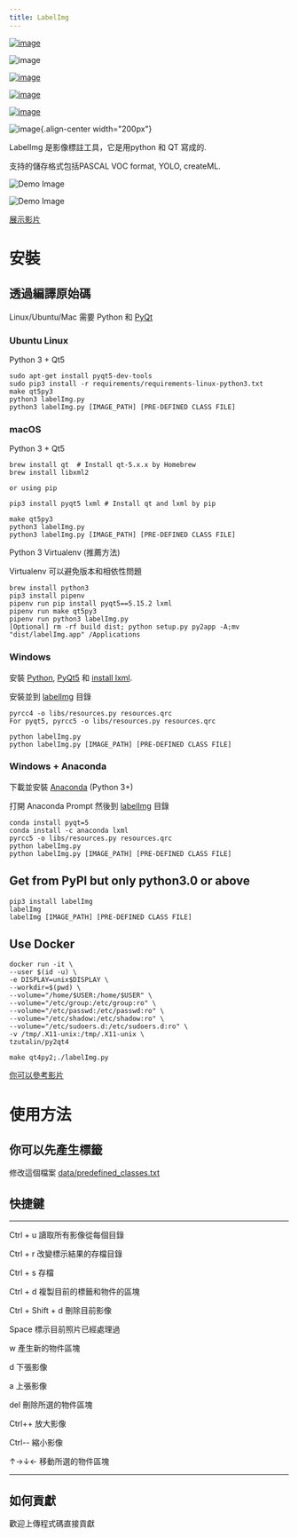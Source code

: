 ```yaml
---
title: LabelImg
---
```


[![image](https://img.shields.io/pypi/v/labelimg.svg)](https://pypi.python.org/pypi/labelimg)

![image](https://img.shields.io/github/workflow/status/tzutalin/labelImg/Package?style=for-the-badge%20%20%20:alt:%20GitHub%20Workflow%20Status)

[![image](https://img.shields.io/badge/lang-en-blue.svg)](https://github.com/tzutalin/labelImg)

[![image](https://img.shields.io/badge/lang-zh-green.svg)](https://github.com/tzutalin/labelImg/blob/master/readme/README.zh.rst)

[![image](https://img.shields.io/badge/lang-jp-green.svg)](https://github.com/tzutalin/labelImg/blob/master/readme/README.jp.rst)

![image](/resources/icons/app.png){.align-center width="200px"}

LabelImg 是影像標註工具，它是用python 和 QT 寫成的.

支持的儲存格式包括PASCAL VOC format, YOLO, createML.

![Demo Image](../demo/demo3.jpg)

![Demo Image](../demo/demo.jpg)

[展示影片](https://youtu.be/p0nR2YsCY_U)

安裝
====

透過編譯原始碼
--------------

Linux/Ubuntu/Mac 需要 Python 和 [PyQt](https://pypi.org/project/PyQt5/)

### Ubuntu Linux

Python 3 + Qt5

``` {.shell}
sudo apt-get install pyqt5-dev-tools
sudo pip3 install -r requirements/requirements-linux-python3.txt
make qt5py3
python3 labelImg.py
python3 labelImg.py [IMAGE_PATH] [PRE-DEFINED CLASS FILE]
```

### macOS

Python 3 + Qt5

``` {.shell}
brew install qt  # Install qt-5.x.x by Homebrew
brew install libxml2

or using pip

pip3 install pyqt5 lxml # Install qt and lxml by pip

make qt5py3
python3 labelImg.py
python3 labelImg.py [IMAGE_PATH] [PRE-DEFINED CLASS FILE]
```

Python 3 Virtualenv (推薦方法)

Virtualenv 可以避免版本和相依性問題

``` {.shell}
brew install python3
pip3 install pipenv
pipenv run pip install pyqt5==5.15.2 lxml
pipenv run make qt5py3
pipenv run python3 labelImg.py
[Optional] rm -rf build dist; python setup.py py2app -A;mv "dist/labelImg.app" /Applications
```

### Windows

安裝 [Python](https://www.python.org/downloads/windows/),
[PyQt5](https://www.riverbankcomputing.com/software/pyqt/download5) 和
[install lxml](http://lxml.de/installation.html).

安裝並到 [labelImg](#labelimg) 目錄

``` {.shell}
pyrcc4 -o libs/resources.py resources.qrc
For pyqt5, pyrcc5 -o libs/resources.py resources.qrc

python labelImg.py
python labelImg.py [IMAGE_PATH] [PRE-DEFINED CLASS FILE]
```

### Windows + Anaconda

下載並安裝 [Anaconda](https://www.anaconda.com/download/#download)
(Python 3+)

打開 Anaconda Prompt 然後到 [labelImg](#labelimg) 目錄

``` {.shell}
conda install pyqt=5
conda install -c anaconda lxml
pyrcc5 -o libs/resources.py resources.qrc
python labelImg.py
python labelImg.py [IMAGE_PATH] [PRE-DEFINED CLASS FILE]
```

Get from PyPI but only python3.0 or above
-----------------------------------------

``` {.shell}
pip3 install labelImg
labelImg
labelImg [IMAGE_PATH] [PRE-DEFINED CLASS FILE]
```

Use Docker
----------

``` {.shell}
docker run -it \
--user $(id -u) \
-e DISPLAY=unix$DISPLAY \
--workdir=$(pwd) \
--volume="/home/$USER:/home/$USER" \
--volume="/etc/group:/etc/group:ro" \
--volume="/etc/passwd:/etc/passwd:ro" \
--volume="/etc/shadow:/etc/shadow:ro" \
--volume="/etc/sudoers.d:/etc/sudoers.d:ro" \
-v /tmp/.X11-unix:/tmp/.X11-unix \
tzutalin/py2qt4

make qt4py2;./labelImg.py
```

[你可以參考影片](https://youtu.be/nw1GexJzbCI)

使用方法
========

你可以先產生標籤
----------------

修改這個檔案
[data/predefined\_classes.txt](https://github.com/tzutalin/labelImg/blob/master/data/predefined_classes.txt)

快捷鍵
------

  -------------------- --------------------------------------------
  Ctrl + u             讀取所有影像從每個目錄

  Ctrl + r             改變標示結果的存檔目錄

  Ctrl + s             存檔

  Ctrl + d             複製目前的標籤和物件的區塊

  Ctrl + Shift + d     刪除目前影像

  Space                標示目前照片已經處理過

  w                    產生新的物件區塊

  d                    下張影像

  a                    上張影像

  del                  刪除所選的物件區塊

  Ctrl++               放大影像

  Ctrl\--              縮小影像

  ↑→↓←                 移動所選的物件區塊
  -------------------- --------------------------------------------

如何貢獻
--------

歡迎上傳程式碼直接貢獻
